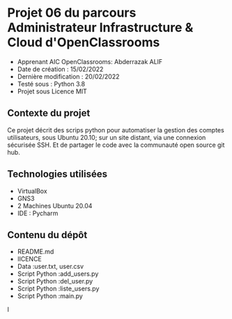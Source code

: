 # Projet 06 du parcours Administrateur Infrastructure & Cloud d'OpenClassrooms


  * Apprenant  AIC OpenClassrooms: Abderrazak ALIF  
 *  Date de création : 15/02/2022  
  * Dernière modification : 20/02/2022  
  * Testé sous : Python 3.8  
 *  Projet sous Licence  MIT 
 
## Contexte du projet

Ce projet décrit des scrips python pour automatiser la gestion des comptes utilisateurs, sous Ubuntu 20.10; sur un site distant, via une connexion sécurisée SSH. Et de partager  le code avec la communauté open source git hub.


## Technologies utilisées 

  * VirtualBox  
  * GNS3  
  * 2 Machines Ubuntu 20.04  
   * IDE : Pycharm 


## Contenu du dépôt

 * README.md  
 * lICENCE
 * Data :user.txt, user.csv
 * Script Python :add_users.py  
 * Script Python :del_user.py  
 * Script Python :liste_users.py
 * Script Python :main.py  
          
I
